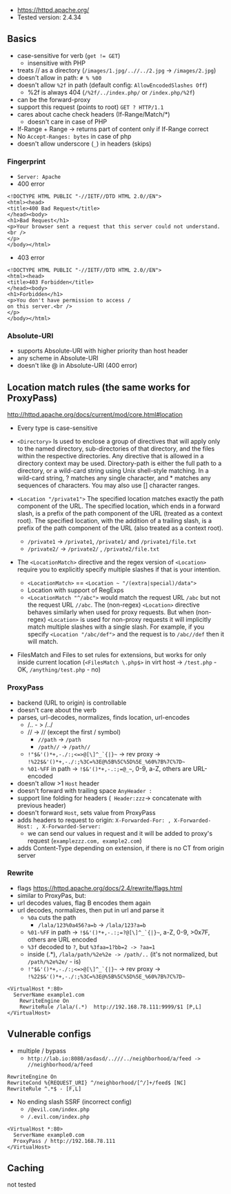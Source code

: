 - https://httpd.apache.org/
- Tested version: 2.4.34

## Basics
- case-sensitive for verb  (`get != GET`)
  - insensitive with PHP
- treats // as a directory (`/images/1.jpg/..//../2.jpg` -> `/images/2.jpg`)
- doesn't allow in path: `# % %00`
- doesn't allow `%2f` in path (default config: `AllowEncodedSlashes Off`)
  - %2f is always 404 (`/%2f/../index.php/` or `/index.php/%2f`)
- can be the forward-proxy
- support this request (points to root) `GET ? HTTP/1.1`
- cares about cache check headers (If-Range/Match/*) 
  - doesn't care in case of PHP
- If-Range + Range -> returns part of content only if If-Range correct
- No `Accept-Ranges: bytes` in case of php
- doesn't allow underscore (`_`) in headers (skips)

### Fingerprint
- `Server: Apache`
- 400 error
```
<!DOCTYPE HTML PUBLIC "-//IETF//DTD HTML 2.0//EN">
<html><head>
<title>400 Bad Request</title>
</head><body>
<h1>Bad Request</h1>
<p>Your browser sent a request that this server could not understand.<br />
</p>
</body></html>
```
- 403 error
```
<!DOCTYPE HTML PUBLIC "-//IETF//DTD HTML 2.0//EN">
<html><head>
<title>403 Forbidden</title>
</head><body>
<h1>Forbidden</h1>
<p>You don't have permission to access /
on this server.<br />
</p>
</body></html>
```

### Absolute-URI
- supports Absolute-URI with higher priority than host header
- any scheme in Absolute-URI
- doesn't like @ in Absolute-URI (400 error)

## Location match rules (the same works for ProxyPass)
http://httpd.apache.org/docs/current/mod/core.html#location
- Every type is case-sensitive
- `<Directory>`
Is used to enclose a group of directives that will apply only to the named directory, sub-directories of that directory, and the files within the respective directories. Any directive that is allowed in a directory context may be used. Directory-path is either the full path to a directory, or a wild-card string using Unix shell-style matching. In a wild-card string, ? matches any single character, and * matches any sequences of characters. You may also use [] character ranges. 

- `<Location "/private1">`
The specified location matches exactly the path component of the URL.
The specified location, which ends in a forward slash, is a prefix of the path component of the URL (treated as a context root). The specified location, with the addition of a trailing slash, is a prefix of the path component of the URL (also treated as a context root).
  - `/private1` -> `/private1`, `/private1/` and `/private1/file.txt`
  - `/private2/` ->  `/private2/` , `/private2/file.txt`

- The `<LocationMatch>` directive and the regex version of `<Location>` require you to explicitly specify multiple slashes if that is your intention.
  - `<LocationMatch>` ==  `<Location ~ "/(extra|special)/data"> `
  - Location with support of RegExps
  - `<LocationMatch "^/abc">` would match the request URL `/abc` but not the request URL `//abc`. The (non-regex) `<Location>` directive behaves similarly when used for proxy requests. But when (non-regex) `<Location>` is used for non-proxy requests it will implicitly match multiple slashes with a single slash. For example, if you specify `<Location "/abc/def">` and the request is to `/abc//def` then it will match.
- FilesMatch and Files to set rules for extensions, but works for only inside current location (`<FilesMatch \.php$>` in virt host -> `/test.php` - OK,  `/anything/test.php` - no)

### ProxyPass
- backend (URL to origin) is controllable
- doesn't care about the verb 
- parses, url-decodes, normalizes, finds location, url-encodes
  - /.. - > /../
  - // -> // (except the first / symbol)
    - `//path` -> `/path`
    - `/path//` -> `/path//`
  - ``!"$&'()*+,-./:;<=>@[\]^_`{|}~`` -> rev proxy -> ``!%22$&'()*+,-./:;%3C=%3E@%5B%5C%5D%5E_%60%7B%7C%7D~``
  - `%01-%FF` in path -> ``!$&'()*+,-.:;=@_~``, 0-9, a-Z, others are URL-encoded
- doesn't allow >1 `Host` header
- doesn't forward with trailing space `AnyHeader :`
- support line folding for headers (` Header:zzz`-> concatenate with previous header)
- doesn't forward `Host`, sets value from ProxyPass
- adds headers to request to origin: `X-Forwarded-For: , X-Forwarded-Host: , X-Forwarded-Server: `
  - we can send our values in request and it will be added to proxy's request (`examplezzz.com, example2.com`)
- adds Content-Type depending on extension, if there is no CT from origin server

### Rewrite
- flags https://httpd.apache.org/docs/2.4/rewrite/flags.html
- similar to ProxyPas, but:
- url decodes values, flag B encodes them again
- url decodes, normalizes, then put in url and parse it
  - `%0a` cuts the path
    - `/lala/123%0a456?a=b` -> `/lala/123?a=b`
  -  `%01-%FF` in path -> ``!$&'()*+,-.:;=?@[\]^_`{|}~``, a-Z, 0-9, >0x7F, others are URL encoded
    - `%3f` decoded to `?`, but `%3faa=1?bb=2 -> ?aa=1`
    - inside (.*), `/lala/path/%2e%2e -> /path/..` (it's not normalized, but `/path/%2e%2e/` - is)
  - ``!"$&'()*+,-./:;<=>@[\]^_`{|}~`` -> rev proxy -> ``!%22$&'()*+,-./:;%3C=%3E@%5B%5C%5D%5E_%60%7B%7C%7D~``
```
<VirtualHost *:80>
  ServerName example1.com
    RewriteEngine On
    RewriteRule /lala/(.*)  http://192.168.78.111:9999/$1 [P,L]
</VirtualHost>
```


## Vulnerable configs
- multiple / bypass  
  - `http://lab.io:8080/asdasd/..///../neighborhood/a/feed -> //neighborhood/a/feed`
```
RewriteEngine On
RewriteCond %{REQUEST_URI} ^/neighborhood/[^/]+/feed$ [NC]
RewriteRule ^.*$ - [F,L]
```

- No ending slash SSRF (incorrect config)
  - `/@evil.com/index.php`
  - `/.evil.com/index.php`
```
<VirtualHost *:80>
  ServerName example0.com
  ProxyPass / http://192.168.78.111
</VirtualHost>
```

## Caching
not tested
